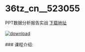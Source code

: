 # 36tz_cn__523055
PPT数据分析报告实战
[下载地址](http://www.36tz.cn/article/523055 "下载地址")
<br/></br>[![download](http://36tz.cn/muke_img/2018_07_1-23-300x149.png "下载地址")](http://www.36tz.cn/article/523055 "下载地址")
<br/></br>### 课程介绍:


